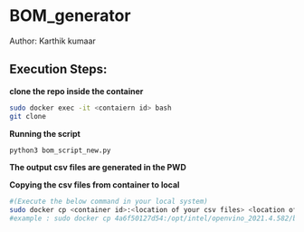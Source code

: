 # BOM_generator
Author: Karthik kumaar

## Execution Steps:

**clone the repo inside the container**
```sh
sudo docker exec -it <contaiern id> bash 
git clone 
```
**Running the script**
```sh
python3 bom_script_new.py
```
**The output csv files are generated in the PWD**

**Copying the csv files from container to local** 
```sh	
#(Execute the below command in your local system)
sudo docker cp <container id>:<location of your csv files> <location of local host>
#example : sudo docker cp 4a6f50127d54:/opt/intel/openvino_2021.4.582/base_packages.txt /home	
```

